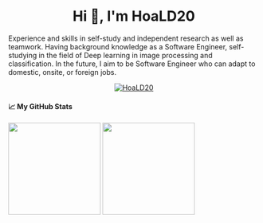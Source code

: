 <h1 align="center">Hi 👋, I'm HoaLD20</h1>
<p align="left">Experience and skills in self-study and independent research as well as teamwork. Having background knowledge as a Software Engineer, self-studying in the field of Deep learning in image processing and classification. In the future, I aim to be Software Engineer who can adapt to domestic, onsite, or foreign jobs. </p>
<p align="center"> <a href="https://github.com/ryo-ma/github-profile-trophy"><img src="https://github-profile-trophy.vercel.app/?username=HoaLD20&theme=radical&row=1&column=6"
alt="HoaLD20" /></a> </p>
<p align="left">
</p>



#### &#x1f4c8; My GitHub Stats

<img align="center" src="https://github-readme-stats-one-bice.vercel.app/api?username=HoaLD20&count_private=true&theme=tokyonight&show_icons=true&include_all_commits=true&role=OWNER,ORGANIZATION_MEMBER,COLLABORATOR" height="185px" /> <img align="center" src="https://github-readme-stats-one-bice.vercel.app/api/top-langs/?username=HoaLD20&layout=compact&langs_count=8&theme=tokyonight&role=OWNER,COLLABORATOR,ORGANIZATION_MEMBER" height="185px" />
